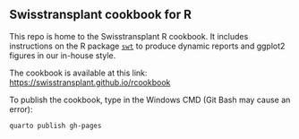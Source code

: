 ## Swisstransplant cookbook for R

This repo is home to the Swisstransplant R cookbook. It includes instructions on the R package [`swt`](https://github.com/Swisstransplant/swt) to produce dynamic reports and ggplot2 figures in our in-house style.

The cookbook is available at this link:
<https://swisstransplant.github.io/rcookbook>

To publish the cookbook, type in the Windows CMD (Git Bash may cause an error):

```
quarto publish gh-pages
```
